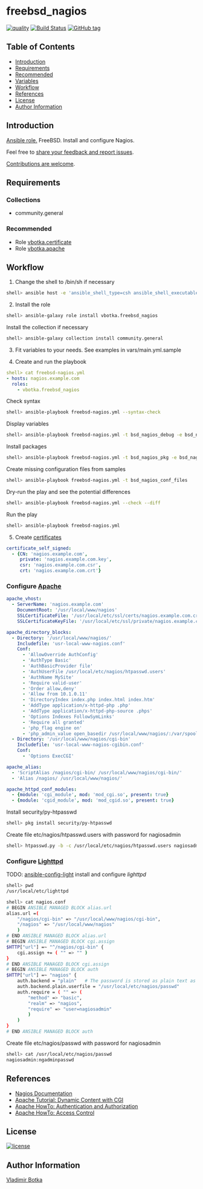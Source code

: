 # freebsd_nagios

[![quality](https://img.shields.io/ansible/quality/27910)](https://galaxy.ansible.com/vbotka/freebsd_nagios)
[![Build Status](https://travis-ci.org/vbotka/ansible-freebsd-nagios.svg?branch=master)](https://travis-ci.org/vbotka/ansible-freebsd-nagios)
[![GitHub tag](https://img.shields.io/github/v/tag/vbotka/ansible-freebsd-nagios)](https://github.com/vbotka/ansible-freebsd-nagios/tags)


## Table of Contents
* [Introduction](#Introduction)
* [Requirements](#Requirements)
* [Recommended](#Recommended)
* [Variables](#Variables)
* [Workflow](#Workflow)
* [References](#References)
* [License](#License)
* [Author Information](#Author-Information)


## <a name="Introduction"></a>Introduction

[Ansible role.](https://galaxy.ansible.com/vbotka/freebsd_nagios/) FreeBSD. Install and configure Nagios.

Feel free to [share your feedback and report issues](https://github.com/vbotka/ansible-freebsd-nagios/issues).

[Contributions are welcome](https://github.com/firstcontributions/first-contributions).


## <a name="Requirements"></a>Requirements

### Collections

* community.general


### <a name="Recommended"></a>Recommended

- Role [vbotka.certificate](https://galaxy.ansible.com/vbotka/certificate/)
- Role [vbotka.apache](https://galaxy.ansible.com/vbotka/apache/)


## <a name="Workflow"></a>Workflow

1) Change the shell to /bin/sh if necessary

```bash
shell> ansible host -e 'ansible_shell_type=csh ansible_shell_executable=/bin/csh' -a 'sudo pw usermod admin -s /bin/sh'
```

2) Install the role

```bash
shell> ansible-galaxy role install vbotka.freebsd_nagios
```

Install the collection if necessary

```bash
shell> ansible-galaxy collection install community.general
```

3) Fit variables to your needs. See examples in vars/main.yml.sample

4) Create and run the playbook

```yaml
shell> cat freebsd-nagios.yml
- hosts: nagios.example.com
  roles:
    - vbotka.freebsd_nagios
```

Check syntax

```bash
shell> ansible-playbook freebsd-nagios.yml --syntax-check
```

Display variables

```bash
shell> ansible-playbook freebsd-nagios.yml -t bsd_nagios_debug -e bsd_nagios_debug=true
```

Install packages

```bash
shell> ansible-playbook freebsd-nagios.yml -t bsd_nagios_pkg -e bsd_nagios_install=true
```

Create missing configuration files from samples

```bash
shell> ansible-playbook freebsd-nagios.yml -t bsd_nagios_conf_files
```

Dry-run the play and see the potential differences

```bash
shell> ansible-playbook freebsd-nagios.yml --check --diff
```

Run the play

```bash
shell> ansible-playbook freebsd-nagios.yml
```

5) Create [certificates](https://galaxy.ansible.com/vbotka/certificate/)

```yaml
certificate_self_signed:
  - {CN: 'nagios.example.com',
     private: 'nagios.example.com.key',
     csr: 'nagios.example.com.csr',
     crt: 'nagios.example.com.crt'}
```

### Configure [Apache](https://galaxy.ansible.com/vbotka/apache/)

```yaml
apache_vhost:
  - ServerName: 'nagios.example.com'
    DocumentRoot: '/usr/local/www/nagios'
    SSLCertificateFile: '/usr/local/etc/ssl/certs/nagios.example.com.crt'
    SSLCertificateKeyFile: '/usr/local/etc/ssl/private/nagios.example.com.key'

apache_directory_blocks:
  - Directory: '/usr/local/www/nagios/'
    Includefile: 'usr-local-www-nagios.conf'
    Conf:
      - 'AllowOverride AuthConfig'
      - 'AuthType Basic'
      - 'AuthBasicProvider file'
      - 'AuthUserFile /usr/local/etc/nagios/htpasswd.users'
      - 'AuthName MySite'
      - 'Require valid-user'
      - 'Order allow,deny'
      - 'Allow from 10.1.0.11'
      - 'DirectoryIndex index.php index.html index.htm'
      - 'AddType application/x-httpd-php .php'
      - 'AddType application/x-httpd-php-source .phps'
      - 'Options Indexes FollowSymLinks'
      - 'Require all granted'
      - 'php_flag engine on'
      - 'php_admin_value open_basedir /usr/local/www/nagios/:/var/spool/nagios/'
  - Directory: '/usr/local/www/nagios/cgi-bin'
    Includefile: 'usr-local-www-nagios-cgibin.conf'
    Conf:
      - 'Options ExecCGI'

apache_alias:
  - 'ScriptAlias /nagios/cgi-bin/ /usr/local/www/nagios/cgi-bin/'
  - 'Alias /nagios/ /usr/local/www/nagios/'

apache_httpd_conf_modules:
  - {module: 'cgi_module', mod: 'mod_cgi.so', present: true}
  - {module: 'cgid_module', mod: 'mod_cgid.so', present: true}
```

Install security/py-htpasswd

```bash
shell> pkg install security/py-htpasswd
```

Create file etc/nagios/htpasswd.users with password for nagiosadmin

```bash
shell> htpasswd.py -b -c /usr/local/etc/nagios/htpasswd.users nagiosadmin ngadminpasswd
```


### Configure [Lighttpd](https://www.lighttpd.net/)

TODO: [ansible-config-light](https://github.com/vbotka/ansible-config-light) install and configure *lighttpd*

```bash
shell> pwd
/usr/local/etc/lighttpd

shell> cat nagios.conf
# BEGIN ANSIBLE MANAGED BLOCK alias.url
alias.url =(
    "/nagios/cgi-bin" => "/usr/local/www/nagios/cgi-bin",
    "/nagios" => "/usr/local/www/nagios"
    )
# END ANSIBLE MANAGED BLOCK alias.url
# BEGIN ANSIBLE MANAGED BLOCK cgi.assign
$HTTP["url"] =~ "^/nagios/cgi-bin" {
    cgi.assign += ( "" => "" )
}
# END ANSIBLE MANAGED BLOCK cgi.assign
# BEGIN ANSIBLE MANAGED BLOCK auth
$HTTP["url"] =~ "nagios" {
    auth.backend = "plain"   # The password is stored as plain text as user:password
    auth.backend.plain.userfile = "/usr/local/etc/nagios/passwd"
    auth.require = ( "" => (
        "method" => "basic",
        "realm" => "nagios",
        "require" => "user=nagiosadmin"
        )
    )
}
# END ANSIBLE MANAGED BLOCK auth
```

Create file etc/nagios/passwd with password for nagiosadmin

```bash
shell> cat /usr/local/etc/nagios/passwd
nagiosadmin:ngadminpasswd
```

## <a name="References"></a>References

- [Nagios Documentation](https://assets.nagios.com/downloads/nagioscore/docs/)
- [Apache Tutorial: Dynamic Content with CGI](https://httpd.apache.org/docs/2.4/howto/cgi.html)
- [Apache HowTo: Authentication and Authorization](https://httpd.apache.org/docs/2.4/howto/auth.html)
- [Apache HowTo: Access Control](https://httpd.apache.org/docs/2.4/howto/access.html)


## <a name="License"></a>License

[![license](https://img.shields.io/badge/license-BSD-red.svg)](https://www.freebsd.org/doc/en/articles/bsdl-gpl/article.html)


## <a name="Author-Information"></a>Author Information

[Vladimir Botka](https://botka.info)
